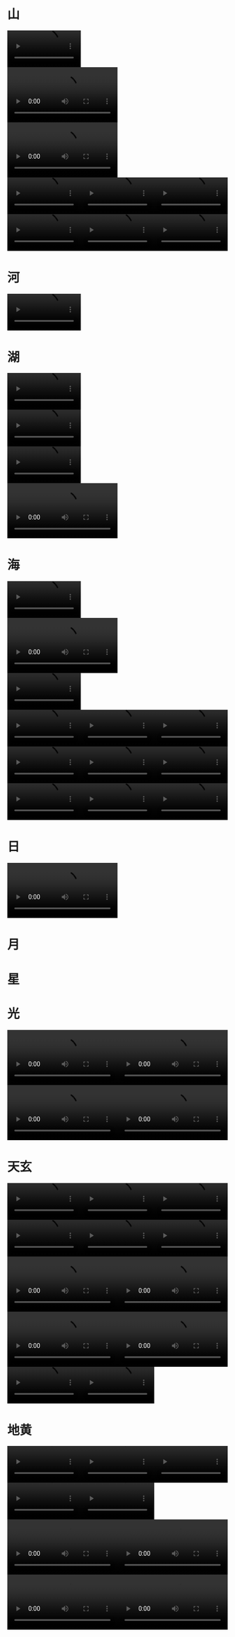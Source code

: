 # 山
<p  style="white-space:nowrap;font-size:0" >
<video autoplay="true" controls="controls" width="33.3%" hight="33.3%" >
<source src=".\zimage\zvideo\02world\mountain_0640x1136_0001_0001.mp4" type="video/mp4" />
 </video>
</p>


<p  style="white-space:nowrap;font-size:0" >
<video autoplay="true" controls="controls" width="50.0%" hight="50.0%" >
<source src=".\zimage\zvideo\02world\mountain_1280x0952_0001_0009.mp4" type="video/mp4" />
 </video>
</p>


<p  style="white-space:nowrap;font-size:0" >
<video autoplay="true" controls="controls" width="50.0%" hight="50.0%" >
<source src=".\zimage\zvideo\02world\mountain_1280x0720_0001_0008.mp4" type="video/mp4" />
 </video>
</p>


<p  style="white-space:nowrap;font-size:0" >
<video autoplay="true" controls="controls" width="33.3%" hight="33.3%" >
<source src=".\zimage\zvideo\02world\mountain_0720x1280_0001_0002.mp4" type="video/mp4" />
 </video>
<video autoplay="true" controls="controls" width="33.3%" hight="33.3%" >
<source src=".\zimage\zvideo\02world\mountain_0720x1280_0002_0003.mp4" type="video/mp4" />
 </video>
<video autoplay="true" controls="controls" width="33.3%" hight="33.3%" >
<source src=".\zimage\zvideo\02world\mountain_0720x1280_0003_0004.mp4" type="video/mp4" />
 </video>
</p>


<p  style="white-space:nowrap;font-size:0" >
<video autoplay="true" controls="controls" width="33.3%" hight="33.3%" >
<source src=".\zimage\zvideo\02world\mountain_0720x1280_0004_0005.mp4" type="video/mp4" />
 </video>
<video autoplay="true" controls="controls" width="33.3%" hight="33.3%" >
<source src=".\zimage\zvideo\02world\mountain_0720x1280_0005_0006.mp4" type="video/mp4" />
 </video>
<video autoplay="true" controls="controls" width="33.3%" hight="33.3%" >
<source src=".\zimage\zvideo\02world\mountain_0720x1280_0006_0007.mp4" type="video/mp4" />
 </video>
</p>


# 河
<p  style="white-space:nowrap;font-size:0" >
<video autoplay="true" controls="controls" width="33.3%" hight="33.3%" >
<source src=".\zimage\zvideo\02world\river_0720x1280_0001_0001.mp4" type="video/mp4" />
 </video>
</p>


# 湖
<p  style="white-space:nowrap;font-size:0" >
<video autoplay="true" controls="controls" width="33.3%" hight="33.3%" >
<source src=".\zimage\zvideo\02world\lake_0544x0960_0001_0002.mp4" type="video/mp4" />
 </video>
</p>


<p  style="white-space:nowrap;font-size:0" >
<video autoplay="true" controls="controls" width="33.3%" hight="33.3%" >
<source src=".\zimage\zvideo\02world\lake_0720x1280_0001_0003.mp4" type="video/mp4" />
 </video>
</p>


<p  style="white-space:nowrap;font-size:0" >
<video autoplay="true" controls="controls" width="33.3%" hight="33.3%" >
<source src=".\zimage\zvideo\02world\lake_0540x0960_0001_0001.mp4" type="video/mp4" />
 </video>
</p>


<p  style="white-space:nowrap;font-size:0" >
<video autoplay="true" controls="controls" width="50.0%" hight="50.0%" >
<source src=".\zimage\zvideo\02world\lake_1280x0720_0001_0004.mp4" type="video/mp4" />
 </video>
</p>


# 海
<p  style="white-space:nowrap;font-size:0" >
<video autoplay="true" controls="controls" width="33.3%" hight="33.3%" >
<source src=".\zimage\zvideo\02world\ocean_0544x0960_0001_0002.mp4" type="video/mp4" />
 </video>
</p>


<p  style="white-space:nowrap;font-size:0" >
<video autoplay="true" controls="controls" width="50.0%" hight="50.0%" >
<source src=".\zimage\zvideo\02world\ocean_1280x0720_0001_0012.mp4" type="video/mp4" />
 </video>
</p>


<p  style="white-space:nowrap;font-size:0" >
<video autoplay="true" controls="controls" width="33.3%" hight="33.3%" >
<source src=".\zimage\zvideo\02world\ocean_0404x0720_0001_0001.mp4" type="video/mp4" />
 </video>
</p>


<p  style="white-space:nowrap;font-size:0" >
<video autoplay="true" controls="controls" width="33.3%" hight="33.3%" >
<source src=".\zimage\zvideo\02world\ocean_0720x1280_0001_0003.mp4" type="video/mp4" />
 </video>
<video autoplay="true" controls="controls" width="33.3%" hight="33.3%" >
<source src=".\zimage\zvideo\02world\ocean_0720x1280_0002_0004.mp4" type="video/mp4" />
 </video>
<video autoplay="true" controls="controls" width="33.3%" hight="33.3%" >
<source src=".\zimage\zvideo\02world\ocean_0720x1280_0003_0005.mp4" type="video/mp4" />
 </video>
</p>


<p  style="white-space:nowrap;font-size:0" >
<video autoplay="true" controls="controls" width="33.3%" hight="33.3%" >
<source src=".\zimage\zvideo\02world\ocean_0720x1280_0004_0006.mp4" type="video/mp4" />
 </video>
<video autoplay="true" controls="controls" width="33.3%" hight="33.3%" >
<source src=".\zimage\zvideo\02world\ocean_0720x1280_0005_0007.mp4" type="video/mp4" />
 </video>
<video autoplay="true" controls="controls" width="33.3%" hight="33.3%" >
<source src=".\zimage\zvideo\02world\ocean_0720x1280_0006_0008.mp4" type="video/mp4" />
 </video>
</p>


<p  style="white-space:nowrap;font-size:0" >
<video autoplay="true" controls="controls" width="33.3%" hight="33.3%" >
<source src=".\zimage\zvideo\02world\ocean_0720x1280_0007_0009.mp4" type="video/mp4" />
 </video>
<video autoplay="true" controls="controls" width="33.3%" hight="33.3%" >
<source src=".\zimage\zvideo\02world\ocean_0720x1280_0008_0010.mp4" type="video/mp4" />
 </video>
<video autoplay="true" controls="controls" width="33.3%" hight="33.3%" >
<source src=".\zimage\zvideo\02world\ocean_0720x1280_0009_0011.mp4" type="video/mp4" />
 </video>
</p>


# 日
<p  style="white-space:nowrap;font-size:0" >
<video autoplay="true" controls="controls" width="50.0%" hight="50.0%" >
<source src=".\zimage\zvideo\02world\sun_1280x0720_0001_0001.mp4" type="video/mp4" />
 </video>
</p>


# 月
# 星
# 光
<p  style="white-space:nowrap;font-size:0" >
<video autoplay="true" controls="controls" width="50.0%" hight="50.0%" >
<source src=".\zimage\zvideo\02world\light_1280x0720_0001_0001.mp4" type="video/mp4" />
 </video>
<video autoplay="true" controls="controls" width="50.0%" hight="50.0%" >
<source src=".\zimage\zvideo\02world\light_1280x0720_0002_0002.mp4" type="video/mp4" />
 </video>
</p>


<p  style="white-space:nowrap;font-size:0" >
<video autoplay="true" controls="controls" width="50.0%" hight="50.0%" >
<source src=".\zimage\zvideo\02world\light_1280x0720_0003_0003.mp4" type="video/mp4" />
 </video>
<video autoplay="true" controls="controls" width="50.0%" hight="50.0%" >
<source src=".\zimage\zvideo\02world\light_1280x0720_0004_0004.mp4" type="video/mp4" />
 </video>
</p>


# 天玄
<p  style="white-space:nowrap;font-size:0" >
<video autoplay="true" controls="controls" width="33.3%" hight="33.3%" >
<source src=".\zimage\zvideo\02world\sky_0720x1280_0001_0003.mp4" type="video/mp4" />
 </video>
<video autoplay="true" controls="controls" width="33.3%" hight="33.3%" >
<source src=".\zimage\zvideo\02world\sky_0720x1280_0002_0004.mp4" type="video/mp4" />
 </video>
<video autoplay="true" controls="controls" width="33.3%" hight="33.3%" >
<source src=".\zimage\zvideo\02world\sky_0720x1280_0003_0005.mp4" type="video/mp4" />
 </video>
</p>


<p  style="white-space:nowrap;font-size:0" >
<video autoplay="true" controls="controls" width="33.3%" hight="33.3%" >
<source src=".\zimage\zvideo\02world\sky_0720x1280_0004_0006.mp4" type="video/mp4" />
 </video>
<video autoplay="true" controls="controls" width="33.3%" hight="33.3%" >
<source src=".\zimage\zvideo\02world\sky_0720x1280_0005_0007.mp4" type="video/mp4" />
 </video>
<video autoplay="true" controls="controls" width="33.3%" hight="33.3%" >
<source src=".\zimage\zvideo\02world\sky_0720x1280_0006_0008.mp4" type="video/mp4" />
 </video>
</p>


<p  style="white-space:nowrap;font-size:0" >
<video autoplay="true" controls="controls" width="50.0%" hight="50.0%" >
<source src=".\zimage\zvideo\02world\sky_1280x0720_0001_0009.mp4" type="video/mp4" />
 </video>
<video autoplay="true" controls="controls" width="50.0%" hight="50.0%" >
<source src=".\zimage\zvideo\02world\sky_1280x0720_0002_0010.mp4" type="video/mp4" />
 </video>
</p>


<p  style="white-space:nowrap;font-size:0" >
<video autoplay="true" controls="controls" width="50.0%" hight="50.0%" >
<source src=".\zimage\zvideo\02world\sky_1280x0720_0003_0011.mp4" type="video/mp4" />
 </video>
<video autoplay="true" controls="controls" width="50.0%" hight="50.0%" >
<source src=".\zimage\zvideo\02world\sky_1280x0720_0004_0012.mp4" type="video/mp4" />
 </video>
</p>


<p  style="white-space:nowrap;font-size:0" >
<video autoplay="true" controls="controls" width="33.3%" hight="33.3%" >
<source src=".\zimage\zvideo\02world\sky_0540x0960_0001_0001.mp4" type="video/mp4" />
 </video>
<video autoplay="true" controls="controls" width="33.3%" hight="33.3%" >
<source src=".\zimage\zvideo\02world\sky_0540x0960_0002_0002.mp4" type="video/mp4" />
 </video>
</p>


# 地黄
<p  style="white-space:nowrap;font-size:0" >
<video autoplay="true" controls="controls" width="33.3%" hight="33.3%" >
<source src=".\zimage\zvideo\02world\land_0720x1280_0001_0001.mp4" type="video/mp4" />
 </video>
<video autoplay="true" controls="controls" width="33.3%" hight="33.3%" >
<source src=".\zimage\zvideo\02world\land_0720x1280_0002_0002.mp4" type="video/mp4" />
 </video>
<video autoplay="true" controls="controls" width="33.3%" hight="33.3%" >
<source src=".\zimage\zvideo\02world\land_0720x1280_0003_0003.mp4" type="video/mp4" />
 </video>
</p>


<p  style="white-space:nowrap;font-size:0" >
<video autoplay="true" controls="controls" width="33.3%" hight="33.3%" >
<source src=".\zimage\zvideo\02world\land_0720x1280_0004_0004.mp4" type="video/mp4" />
 </video>
<video autoplay="true" controls="controls" width="33.3%" hight="33.3%" >
<source src=".\zimage\zvideo\02world\land_0720x1280_0005_0005.mp4" type="video/mp4" />
 </video>
</p>


<p  style="white-space:nowrap;font-size:0" >
<video autoplay="true" controls="controls" width="50.0%" hight="50.0%" >
<source src=".\zimage\zvideo\02world\land_1280x0720_0001_0006.mp4" type="video/mp4" />
 </video>
<video autoplay="true" controls="controls" width="50.0%" hight="50.0%" >
<source src=".\zimage\zvideo\02world\land_1280x0720_0002_0007.mp4" type="video/mp4" />
 </video>
</p>


<p  style="white-space:nowrap;font-size:0" >
<video autoplay="true" controls="controls" width="50.0%" hight="50.0%" >
<source src=".\zimage\zvideo\02world\land_1280x0720_0003_0008.mp4" type="video/mp4" />
 </video>
<video autoplay="true" controls="controls" width="50.0%" hight="50.0%" >
<source src=".\zimage\zvideo\02world\land_1280x0720_0004_0009.mp4" type="video/mp4" />
 </video>
</p>


